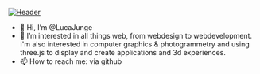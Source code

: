 [![Header](https://raw.githubusercontent.com/LucaJunge/LucaJunge/header/header.png "Header")](https://luca-junge.de/)

- 👋 Hi, I’m @LucaJunge
- 👀 I’m interested in all things web, from webdesign to webdevelopment. I'm also interested in computer graphics & photogrammetry and using three.js to display and create applications and 3d experiences.
- 📫 How to reach me: via github

<!---
LucaJunge/LucaJunge is a ✨ special ✨ repository because its `README.md` (this file) appears on your GitHub profile.
You can click the Preview link to take a look at your changes.
--->
